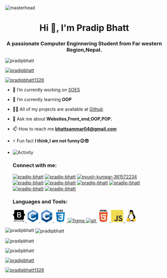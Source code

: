   ![masterhead](https://media.tenor.com/PJ4-hzHhDyEAAAAC/hi-hey.gif)

<h1 align="center">Hi 👋, I'm Pradip Bhatt</h1>
<h3 align="center">A passionate Computer Enginnering Student from Far western Region,Nepal.</h3>

<p align="left"> <img src="https://komarev.com/ghpvc/?username=pradipbhatt&label=Profile%20views&color=0e75b6&style=flat" alt="pradipbhatt" /> </p>

<p align="left"> <a href="https://github.com/ryo-ma/github-profile-trophy"><img src="https://github-profile-trophy.vercel.app/?username=pradipbhatt" alt="pradipbhatt" /></a> </p>

<p align="left"> <a href="https://twitter.com/pradipbhatt1326" target="blank"><img src="https://img.shields.io/twitter/follow/pradipbhatt1326?logo=twitter&style=for-the-badge" alt="pradipbhatt1326" /></a> </p>

- 🔭 I’m currently working on [SOES](https://soes.netlify.app)

- 🌱 I’m currently learning **OOP**

- 👨‍💻 All of my projects are available at [Github](https://pradipbhatt.github.io/third_page-template/)

- 💬 Ask me about **Websites,Front_end,OOP,POP.**

- 📫 How to reach me **bhattsammar04@gmail.com**

- ⚡ Fun fact **I think,I am not funny😉😎**
- ![Activity](https://activity-graph.herokuapp.com/graph?username=pradipbhatt&&theme=xcode)


    <h3 align="left">Connect with me:</h3>
    <p align="left">
    <a href="https://codepen.io/pradipbhatt" target="blank"><img align="center" src="https://raw.githubusercontent.com/rahuldkjain/github-profile-readme-generator/master/src/images/icons/Social/codepen.svg" alt="pradip-bhatt" height="30" width="40" /></a>
    <a href="https://twitter.com/PradipBhatt1326" target="blank"><img align="center" src="https://raw.githubusercontent.com/rahuldkjain/github-profile-readme-generator/master/src/images/icons/Social/twitter.svg" alt="pradip-bhatt" height="30" width="40" /></a>
    <a href="https://www.linkedin.com/in/pradip-bhatt-328713232/" target="blank"><img align="center" src="https://raw.githubusercontent.com/rahuldkjain/github-profile-readme-generator/master/src/images/icons/Social/linked-in-alt.svg" alt="pyush-kunwar-361572234" height="30" width="40" /></a>
    <a href="https://stackoverflow.com/users/edit/19032421" target="blank"><img align="center" src="https://raw.githubusercontent.com/rahuldkjain/github-profile-readme-generator/master/src/images/icons/Social/stack-overflow.svg" alt="pradip-bhatt" height="30" width="40" /></a>
    <a href="https://www.facebook.com/pradipbhatt1881/" target="blank"><img align="center" src="https://raw.githubusercontent.com/rahuldkjain/github-profile-readme-generator/master/src/images/icons/Social/facebook.svg" alt="pradip-bhatt" height="30" width="40" /></a>
    <a href="https://www.instagram.com/pradipbhatt3/" target="blank"><img align="center" src="https://raw.githubusercontent.com/rahuldkjain/github-profile-readme-generator/master/src/images/icons/Social/instagram.svg" alt="pradip-bhatt" height="30" width="40" /></a>
    <a href="https://dribbble.com/pradipbhatt1326?onboarding=true" target="blank"><img align="center" src="https://raw.githubusercontent.com/rahuldkjain/github-profile-readme-generator/master/src/images/icons/Social/dribbble.svg" alt="pradip-bhatt" height="30" width="40" /></a>
    <a href="https://www.codechef.com/users/bhattsammar04" target="blank"><img align="center" src="https://cdn.jsdelivr.net/npm/simple-icons@3.1.0/icons/codechef.svg" alt="pradip-bhatt" height="30" width="40" /></a>
    <a href="https://auth.geeksforgeeks.org/user/6pz5n5qa82ffmrm5i1mh98d94vk3hd8pta6hrivv" target="blank"><img align="center" src="https://raw.githubusercontent.com/rahuldkjain/github-profile-readme-generator/master/src/images/icons/Social/geeks-for-geeks.svg" alt="pradip-bhatt" height="30" width="40" /></a>
    </p>
    
    <h3 align="left">Languages and Tools:</h3><a href="https://getbootstrap.com" target="_blank" rel="noreferrer"> <img src="https://raw.githubusercontent.com/devicons/devicon/master/icons/bootstrap/bootstrap-plain-wordmark.svg" alt="bootstrap" width="40" height="40"/> </a> <a href="https://www.cprogramming.com/" target="_blank" rel="noreferrer"> <img src="https://raw.githubusercontent.com/devicons/devicon/master/icons/c/c-original.svg" alt="c" width="40" height="40"/> </a> <a href="https://www.w3schools.com/cpp/" target="_blank" rel="noreferrer"> <img src="https://raw.githubusercontent.com/devicons/devicon/master/icons/cplusplus/cplusplus-original.svg" alt="cplusplus" width="40" height="40"/> </a> <a href="https://www.w3schools.com/css/" target="_blank" rel="noreferrer"> <img src="https://raw.githubusercontent.com/devicons/devicon/master/icons/css3/css3-original-wordmark.svg" alt="css3" width="40" height="40"/> </a> <a href="https://www.figma.com/" target="_blank" rel="noreferrer"> <img src="https://www.vectorlogo.zone/logos/figma/figma-icon.svg" alt="figma" width="40" height="40"/> </a> <a href="https://git-scm.com/" target="_blank" rel="noreferrer"> <img src="https://www.vectorlogo.zone/logos/git-scm/git-scm-icon.svg" alt="git" width="40" height="40"/> </a> <a href="https://www.w3.org/html/" target="_blank" rel="noreferrer"> <img src="https://raw.githubusercontent.com/devicons/devicon/master/icons/html5/html5-original-wordmark.svg" alt="html5" width="40" height="40"/> </a> <a href="https://developer.mozilla.org/en-US/docs/Web/JavaScript" target="_blank" rel="noreferrer"> <img src="https://raw.githubusercontent.com/devicons/devicon/master/icons/javascript/javascript-original.svg" alt="javascript" width="40" height="40"/> </a> <a href="https://www.linux.org/" target="_blank" rel="noreferrer"> <img src="https://raw.githubusercontent.com/devicons/devicon/master/icons/linux/linux-original.svg" alt="linux" width="40" height="40"/> </a> </p>
    
<p><img align="left" src="https://github-readme-stats.vercel.app/api/top-langs?username=pradipbhatt&show_icons=true&locale=en&layout=compact" alt="pradipbhatt" /></p>

<p>&nbsp;<img align="center" src="https://github-readme-stats.vercel.app/api?username=pradipbhatt&show_icons=true&locale=en" alt="pradipbhatt" /></p>

<p><img align="center" src="https://github-readme-streak-stats.herokuapp.com/?user=pradipbhatt&" alt="pradipbhatt" /></p>


<p align="left"> <img src="https://komarev.com/ghpvc/?username=pradipbhatt&label=Profile%20views&color=0e75b6&style=flat" alt="pradipbhatt" /> </p>

<p align="left"> <a href="https://github.com/ryo-ma/github-profile-trophy"><img src="https://github-profile-trophy.vercel.app/?username=pradipbhatt" alt="pradipbhatt" /></a> </p>

<p align="left"> <a href="https://twitter.com/pradipbhatt1326" target="blank"><img src="https://img.shields.io/twitter/follow/pradipbhatt1326?logo=twitter&style=for-the-badge" alt="pradipbhatt1326" /></a> </p>
